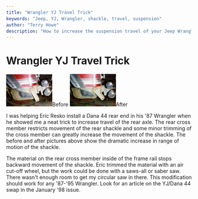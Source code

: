 ```yaml
---
title: "Wrangler YJ Travel Trick"
keywords: "Jeep, YJ, Wrangler, shackle, travel, suspension"
author: "Terry Howe"
description: "How to increase the suspension travel of your Jeep Wrangler YJ with some simple trimming to increase the flexibility of your shackle."
---
```

# Wrangler YJ Travel Trick

[![Travel before trimming](../img/suspension/yjshb_.jpg)](../img/suspension/yjshb.jpg)Before [![Travel after trimming](../img/suspension/yjsha_.jpg)](../img/suspension/yjsha.jpg)After

I was helping Eric Resko install a Dana 44 rear end in his '87 Wrangler when he showed me a neat trick to increase travel of the rear axle. The rear cross member restricts movement of the rear shackle and some minor trimming of the cross member can greatly increase the movement of the shackle. The before and after pictures above show the dramatic increase in range of motion of the shackle.

The material on the rear cross member inside of the frame rail stops backward movement of the shackle. Eric trimmed the material with an air cut-off wheel, but the work could be done with a saws-all or saber saw. There wasn't enough room to get my circular saw in there. This modification should work for any '87-'95 Wrangler. Look for an article on the YJ/Dana 44 swap in the January '98 issue.
